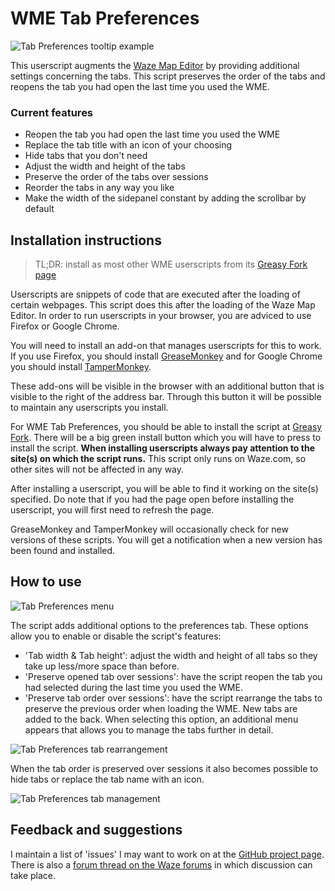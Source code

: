 # WME Tab Preferences

![Tab Preferences tooltip example](https://tomputtemans.com/waze-scripts/images/WME-TabPreferences-tooltip.png)

This userscript augments the [Waze Map Editor](https://www.waze.com/editor/) by providing additional settings concerning the tabs. This script preserves the order of the tabs and reopens the tab you had open the last time you used the WME.

### Current features

- Reopen the tab you had open the last time you used the WME
- Replace the tab title with an icon of your choosing
- Hide tabs that you don't need
- Adjust the width and height of the tabs
- Preserve the order of the tabs over sessions
- Reorder the tabs in any way you like
- Make the width of the sidepanel constant by adding the scrollbar by default

## Installation instructions

> TL;DR: install as most other WME userscripts from its [Greasy Fork page](https://greasyfork.org/scripts/14316-wme-tab-preferences)

Userscripts are snippets of code that are executed after the loading of certain webpages. This script does this after the loading of the Waze Map Editor. In order to run userscripts in your browser, you are adviced to use Firefox or Google Chrome.

You will need to install an add-on that manages userscripts for this to work. If you use Firefox, you should install [GreaseMonkey](https://addons.mozilla.org/firefox/addon/greasemonkey/) and for Google Chrome you should install [TamperMonkey](https://chrome.google.com/webstore/detail/tampermonkey/dhdgffkkebhmkfjojejmpbldmpobfkfo).

These add-ons will be visible in the browser with an additional button that is visible to the right of the address bar. Through this button it will be possible to maintain any userscripts you install.

For WME Tab Preferences, you should be able to install the script at [Greasy Fork](https://greasyfork.org/scripts/14316-wme-tab-preferences). There will be a big green install button which you will have to press to install the script.
__When installing userscripts always pay attention to the site(s) on which the script runs.__ This script only runs on Waze.com, so other sites will not be affected in any way.

After installing a userscript, you will be able to find it working on the site(s) specified. Do note that if you had the page open before installing the userscript, you will first need to refresh the page.

GreaseMonkey and TamperMonkey will occasionally check for new versions of these scripts. You will get a notification when a new version has been found and installed.

## How to use

![Tab Preferences menu](https://tomputtemans.com/waze-scripts/images/WME-TabPreferences-menu.png)

The script adds additional options to the preferences tab. These options allow you to enable or disable the script's features:

- 'Tab width & Tab height': adjust the width and height of all tabs so they take up less/more space than before.
- 'Preserve opened tab over sessions': have the script reopen the tab you had selected during the last time you used the WME.
- 'Preserve tab order over sessions': have the script rearrange the tabs to preserve the previous order when loading the WME. New tabs are added to the back. When selecting this option, an additional menu appears that allows you to manage the tabs further in detail.

![Tab Preferences tab rearrangement](https://tomputtemans.com/waze-scripts/images/WME-TabPreferences-tab-rearrange.png)

When the tab order is preserved over sessions it also becomes possible to hide tabs or replace the tab name with an icon.

![Tab Preferences tab management](https://tomputtemans.com/waze-scripts/images/WME-TabPreferences-tab-management.png)

## Feedback and suggestions

I maintain a list of 'issues' I may want to work on at the [GitHub project page](https://github.com/Glodenox/wme-tabpreferences/issues). There is also a [forum thread on the Waze forums](https://www.waze.com/forum/viewtopic.php?f=819&t=168863) in which discussion can take place.
